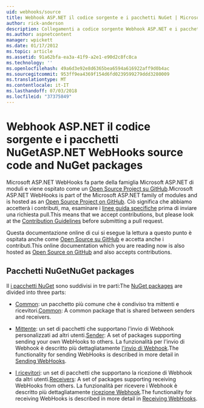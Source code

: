 ```yaml
---
uid: webhooks/source
title: Webhook ASP.NET il codice sorgente e i pacchetti NuGet | Microsoft Docs
author: rick-anderson
description: Collegamenti a codice sorgente Webhook ASP.NET e i pacchetti NuGet
ms.author: aspnetcontent
manager: wpickett
ms.date: 01/17/2012
ms.topic: article
ms.assetid: 91a62bfa-ea3a-41f9-a2e1-e90d2c8fc8ca
ms.technology: ''
ms.openlocfilehash: 49a6d3e92e8d6365bea6594a616922aff9d0b4ac
ms.sourcegitcommit: 953ff9ea4369f154d6fd0239599279ddd3280009
ms.translationtype: MT
ms.contentlocale: it-IT
ms.lasthandoff: 07/03/2018
ms.locfileid: "37375849"
---
```

# <a name="aspnet-webhooks-source-code-and-nuget-packages"></a><span data-ttu-id="bd6f9-103">Webhook ASP.NET il codice sorgente e i pacchetti NuGet</span><span class="sxs-lookup"><span data-stu-id="bd6f9-103">ASP.NET WebHooks source code and NuGet packages</span></span>

<span data-ttu-id="bd6f9-104">Microsoft ASP.NET WebHooks fa parte della famiglia Microsoft ASP.NET di moduli e viene ospitato come un [Open Source Project su GitHub](https://github.com/aspnet/WebHooks).</span><span class="sxs-lookup"><span data-stu-id="bd6f9-104">Microsoft ASP.NET WebHooks is part of the Microsoft ASP.NET family of modules and is hosted as an [Open Source Project on GitHub](https://github.com/aspnet/WebHooks).</span></span> <span data-ttu-id="bd6f9-105">Ciò significa che abbiamo accetterà i contributi, ma, esaminare i [linee guida specifiche](https://github.com/aspnet/Home/blob/master/CONTRIBUTING.md) prima di inviare una richiesta pull.</span><span class="sxs-lookup"><span data-stu-id="bd6f9-105">This means that we accept contributions, but please look at the [Contribution Guidelines](https://github.com/aspnet/Home/blob/master/CONTRIBUTING.md) before submitting a pull request.</span></span>

<span data-ttu-id="bd6f9-106">Questa documentazione online di cui si esegue la lettura a questo punto è ospitata anche come [Open Source su GitHub](http://docs.asp.net/en/latest/contribute/style-guide.html#style-guide) e accetta anche i contributi.</span><span class="sxs-lookup"><span data-stu-id="bd6f9-106">This online documentation which you are reading now is also hosted as [Open Source on GitHub](http://docs.asp.net/en/latest/contribute/style-guide.html#style-guide) and also accepts contributions.</span></span>

## <a name="nuget-packages"></a><span data-ttu-id="bd6f9-107">Pacchetti NuGet</span><span class="sxs-lookup"><span data-stu-id="bd6f9-107">NuGet packages</span></span>

<span data-ttu-id="bd6f9-108">Il [i pacchetti NuGet](https://nuget.org/packages?q=Microsoft.AspNet.WebHooks) sono suddivisi in tre parti:</span><span class="sxs-lookup"><span data-stu-id="bd6f9-108">The [NuGet packages](https://nuget.org/packages?q=Microsoft.AspNet.WebHooks) are divided into three parts:</span></span>

* <span data-ttu-id="bd6f9-109">[Common](https://www.nuget.org/packages?q=Microsoft.AspNet.WebHooks.Common): un pacchetto più comune che è condiviso tra mittenti e ricevitori.</span><span class="sxs-lookup"><span data-stu-id="bd6f9-109">[Common](https://www.nuget.org/packages?q=Microsoft.AspNet.WebHooks.Common): A common package that is shared between senders and receivers.</span></span>

* <span data-ttu-id="bd6f9-110">[Mittente](https://www.nuget.org/packages?q=Microsoft.AspNet.WebHooks.Custom): un set di pacchetti che supportano l'invio di Webhook personalizzati ad altri utenti.</span><span class="sxs-lookup"><span data-stu-id="bd6f9-110">[Sender](https://www.nuget.org/packages?q=Microsoft.AspNet.WebHooks.Custom): A set of packages supporting sending your own WebHooks to others.</span></span> <span data-ttu-id="bd6f9-111">La funzionalità per l'invio di Webhook è descritto più dettagliatamente [l'invio di Webhook](sending/index.md).</span><span class="sxs-lookup"><span data-stu-id="bd6f9-111">The functionality for sending WebHooks is described in more detail in [Sending WebHooks](sending/index.md).</span></span>

* <span data-ttu-id="bd6f9-112">[I ricevitori](https://www.nuget.org/packages?q=Microsoft.AspNet.WebHooks.Receivers): un set di pacchetti che supportano la ricezione di Webhook da altri utenti.</span><span class="sxs-lookup"><span data-stu-id="bd6f9-112">[Receivers](https://www.nuget.org/packages?q=Microsoft.AspNet.WebHooks.Receivers): A set of packages supporting receiving WebHooks from others.</span></span> <span data-ttu-id="bd6f9-113">La funzionalità per ricevere i Webhook è descritto più dettagliatamente [ricezione Webhook](receiving/index.md).</span><span class="sxs-lookup"><span data-stu-id="bd6f9-113">The functionality for receiving WebHooks is described in more detail in [Receiving WebHooks](receiving/index.md).</span></span>
